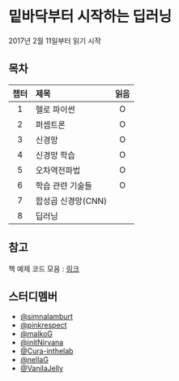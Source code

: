 # 밑바닥부터 시작하는 딥러닝

2017년 2월 11일부터 읽기 시작

## 목차
|챕터|제목             |읽음|
|:-:|:---             |:--:|
| 1 |헬로 파이썬       |O|
| 2 |퍼셉트론          |O|
| 3 |신경망            |O|
| 4 |신경망 학습       |O|
| 5 |오차역전파법      |O|
| 6 |학습 관련 기술들  |O|
| 7 |합성곱 신경망(CNN)||
| 8 |딥러닝            ||

## 참고

책 예제 코드 모음 : [링크](https://github.com/WegraLee/deep-learning-from-scratch)

## 스터디멤버
- [@simnalamburt](https://github.com/simnalamburt/snucse/tree/master/Deep%20Learning%20from%20Scratch)
- [@pinkrespect](https://github.com/pinkrespect/DeepLearningFromScratch)
- [@malkoG](https://github.com/malkoG/academic/tree/master/data-science/deep-learning-from-scratch)
- [@initNirvana](https://github.com/initNirvana/LifeCoding/tree/master/DeeplearningScratch)
- [@Cura-inthelab](https://github.com/Cura-inthelab/deep-learning)
- [@nellaG](https://github.com/nellaG/dlfs)
- [@VanilaJelly](https://github.com/VanilaJelly/ddl)
